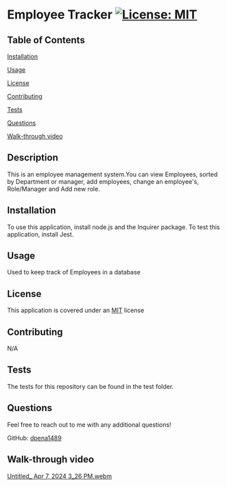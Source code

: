 # Employee Tracker     <a href = "https://opensource.org/licenses/MIT">![License: MIT](https://img.shields.io/badge/License-MIT-yellow.svg)</a>

  ## Table of Contents

  [Installation](#installation)

  [Usage](#usage)

  [License](#license)

  [Contributing](#contributing)

  [Tests](#tests)

  [Questions](#questions)

  [Walk-through video](#video)

  ## Description

 This is an employee management system.You can view Employees, sorted by Department or manager, add employees, change an employee's, Role/Manager and Add new role.



  ## Installation <a id="installation"></a>

  To use this application, install node.js and the Inquirer package. To test this application, install Jest.

  ## Usage <a id="usage"></a>

Used to keep track of Employees in a database

  ## License <a id="license"></a>

  This application is covered under an <a href = "https://opensource.org/licenses/MIT">MIT</a> license

  ## Contributing <a id="contributing"></a>

  N/A

  ## Tests <a id="tests"></a>

  The tests for this repository can be found in the test folder.
  ## Questions <a id="questions"></a>

  Feel free to reach out to me with any additional questions!

  GitHub: <a href="https://github.com/dpena1489"> dpena1489</a>

  ## Walk-through video 

  
  
[Untitled_ Apr 7, 2024 3_26 PM.webm](https://github.com/dpena1489/Employee-Tracker/assets/150938385/f29ca717-dda7-4427-a370-15c46e656cf9)

